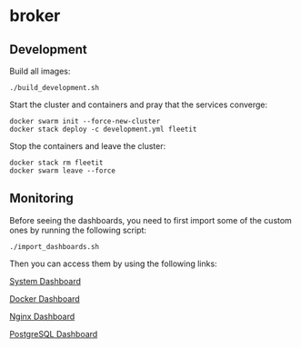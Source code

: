 # broker

## Development

Build all images:

```
./build_development.sh
```

Start the cluster and containers and pray that the services converge:

```
docker swarm init --force-new-cluster
docker stack deploy -c development.yml fleetit
```

Stop the containers and leave the cluster:

```
docker stack rm fleetit
docker swarm leave --force
```

## Monitoring

Before seeing the dashboards, you need to first import some of the custom ones by running the
following script:

```
./import_dashboards.sh
```

Then you can access them by using the following links:

[System Dashboard](http://127.0.0.1:5601/app/kibana#/dashboard/79ffd6e0-faa0-11e6-947f-177f697178b8?_g=()&_a=(description:'',filters:!(),fullScreenMode:!t,options:(darkTheme:!f,useMargins:!f),panels:!((gridData:(h:3,i:'1',w:6,x:0,y:11),id:'6b7b9a40-faa1-11e6-86b1-cd7735ff7e23',panelIndex:'1',type:visualization,version:'6.2.3'),(gridData:(h:3,i:'2',w:6,x:6,y:5),id:'4d546850-1b15-11e7-b09e-037021c4f8df',panelIndex:'2',type:visualization,version:'6.2.3'),(gridData:(h:3,i:'3',w:6,x:6,y:11),id:'089b85d0-1b16-11e7-b09e-037021c4f8df',panelIndex:'3',type:visualization,version:'6.2.3'),(gridData:(h:3,i:'4',w:6,x:0,y:8),id:bfa5e400-1b16-11e7-b09e-037021c4f8df,panelIndex:'4',type:visualization,version:'6.2.3'),(gridData:(h:3,i:'5',w:6,x:6,y:14),id:e0f001c0-1b18-11e7-b09e-037021c4f8df,panelIndex:'5',type:visualization,version:'6.2.3'),(gridData:(h:3,i:'6',w:6,x:0,y:14),id:'2e224660-1b19-11e7-b09e-037021c4f8df',panelIndex:'6',type:visualization,version:'6.2.3'),(gridData:(h:3,i:'7',w:6,x:0,y:5),id:ab2d1e90-1b1a-11e7-b09e-037021c4f8df,panelIndex:'7',type:visualization,version:'6.2.3'),(gridData:(h:3,i:'8',w:6,x:6,y:8),id:'4e4bb1e0-1b1b-11e7-b09e-037021c4f8df',panelIndex:'8',type:visualization,version:'6.2.3'),(gridData:(h:2,i:'9',w:2,x:4,y:1),id:'26732e20-1b91-11e7-bec4-a5e9ec5cab8b',panelIndex:'9',type:visualization,version:'6.2.3'),(gridData:(h:2,i:'10',w:2,x:0,y:1),id:'83e12df0-1b91-11e7-bec4-a5e9ec5cab8b',panelIndex:'10',type:visualization,version:'6.2.3'),(gridData:(h:2,i:'11',w:2,x:2,y:1),id:d3166e80-1b91-11e7-bec4-a5e9ec5cab8b,panelIndex:'11',type:visualization,version:'6.2.3'),(gridData:(h:2,i:'12',w:2,x:6,y:1),id:'522ee670-1b92-11e7-bec4-a5e9ec5cab8b',panelIndex:'12',type:visualization,version:'6.2.3'),(gridData:(h:2,i:'13',w:2,x:8,y:1),id:'1aae9140-1b93-11e7-8ada-3df93aab833e',panelIndex:'13',type:visualization,version:'6.2.3'),(gridData:(h:2,i:'14',w:4,x:8,y:3),id:'34f97ee0-1b96-11e7-8ada-3df93aab833e',panelIndex:'14',type:visualization,version:'6.2.3'),(gridData:(h:1,i:'16',w:6,x:0,y:0),id:System-Navigation,panelIndex:'16',type:visualization,version:'6.2.3'),(gridData:(h:2,i:'21',w:2,x:0,y:3),id:'19e123b0-4d5a-11e7-aee5-fdc812cc3bec',panelIndex:'21',type:visualization,version:'6.2.3'),(gridData:(h:2,i:'22',w:2,x:2,y:3),id:d2e80340-4d5c-11e7-aa29-87a97a796de6,panelIndex:'22',type:visualization,version:'6.2.3'),(gridData:(h:2,i:'23',w:2,x:6,y:3),id:'825fdb80-4d1d-11e7-b5f2-2b7c1895bf32',panelIndex:'23',type:visualization,version:'6.2.3'),(gridData:(h:2,i:'25',w:2,x:10,y:1),id:'96976150-4d5d-11e7-aa29-87a97a796de6',panelIndex:'25',type:visualization,version:'6.2.3'),(gridData:(h:3,i:'27',w:6,x:0,y:17),id:'99381c80-4d60-11e7-9a4c-ed99bbcaa42b',panelIndex:'27',type:visualization,version:'6.2.3'),(gridData:(h:3,i:'28',w:6,x:6,y:17),id:c5e3cf90-4d60-11e7-9a4c-ed99bbcaa42b,panelIndex:'28',type:visualization,version:'6.2.3'),(embeddableConfig:(vis:(defaultColors:('0%20-%20100':'rgb(0,104,55)'))),gridData:(h:2,i:'29',w:2,x:4,y:3),id:'590a60f0-5d87-11e7-8884-1bb4c3b890e4',panelIndex:'29',type:visualization,version:'6.2.3'),(gridData:(h:1,i:'30',w:6,x:6,y:0),id:'3d65d450-a9c3-11e7-af20-67db8aecb295',panelIndex:'30',type:visualization,version:'6.2.3')),query:(language:lucene,query:'beat.name:%2299c5e1ee5625%22'),timeRestore:!f,title:'%5BMetricbeat%20System%5D%20Host%20overview',viewMode:view))

[Docker Dashboard](http://127.0.0.1:5601/app/kibana#/dashboard/AV4REOpp5NkDleZmzKkE?_g=()&_a=(description:'',filters:!(),fullScreenMode:!t,options:(darkTheme:!f,useMargins:!f),panels:!((embeddableConfig:(vis:(params:(sort:(columnIndex:1,direction:asc)))),gridData:(h:5,i:'1',w:7,x:0,y:0),id:Docker-containers,panelIndex:'1',type:visualization,version:'6.2.3'),(embeddableConfig:(vis:(defaultColors:('0%20-%20100':'rgb(0,104,55)'))),gridData:(h:2,i:'2',w:5,x:7,y:0),id:Docker-Number-of-Containers,panelIndex:'2',type:visualization,version:'6.2.3'),(embeddableConfig:(vis:(legendOpen:!t)),gridData:(h:3,i:'3',w:2,x:7,y:2),id:Docker-containers-per-host,panelIndex:'3',type:visualization,version:'6.2.3'),(embeddableConfig:(vis:(legendOpen:!f)),gridData:(h:3,i:'4',w:6,x:0,y:5),id:Docker-CPU-usage,panelIndex:'4',type:visualization,version:'6.2.3'),(embeddableConfig:(vis:(legendOpen:!f)),gridData:(h:3,i:'5',w:6,x:6,y:5),id:Docker-memory-usage,panelIndex:'5',type:visualization,version:'6.2.3'),(embeddableConfig:(vis:(legendOpen:!f)),gridData:(h:3,i:'6',w:12,x:0,y:8),id:Docker-Network-IO,panelIndex:'6',type:visualization,version:'6.2.3'),(embeddableConfig:(vis:(legendOpen:!f)),gridData:(h:3,i:'7',w:3,x:9,y:2),id:Docker-images-and-names,panelIndex:'7',type:visualization,version:'6.2.3')),query:(language:lucene,query:(query_string:(analyze_wildcard:!t,default_field:'*',query:'*'))),timeRestore:!f,title:'%5BMetricbeat%20Docker%5D%20Overview',viewMode:view))

[Nginx Dashboard](http://127.0.0.1:5601/app/kibana#/dashboard/023d2930-f1a5-11e7-a9ef-93c69af7b129?_g=()&_a=(description:'Overview%20dashboard%20for%20the%20Nginx%20module%20in%20Metricbeat',filters:!(),fullScreenMode:!t,options:(darkTheme:!f,hidePanelTitles:!f,useMargins:!t),panels:!((gridData:(h:3,i:'1',w:6,x:6,y:0),id:'555df8a0-f1a1-11e7-a9ef-93c69af7b129',panelIndex:'1',type:visualization,version:'7.0.0-alpha1'),(gridData:(h:3,i:'2',w:6,x:6,y:3),id:a1d92240-f1a1-11e7-a9ef-93c69af7b129,panelIndex:'2',type:visualization,version:'7.0.0-alpha1'),(gridData:(h:3,i:'3',w:6,x:0,y:3),id:d763a570-f1a1-11e7-a9ef-93c69af7b129,panelIndex:'3',type:visualization,version:'7.0.0-alpha1'),(gridData:(h:3,i:'4',w:6,x:0,y:0),id:'47a8e0f0-f1a4-11e7-a9ef-93c69af7b129',panelIndex:'4',type:visualization,version:'7.0.0-alpha1'),(gridData:(h:3,i:'5',w:12,x:0,y:6),id:dcbffe30-f1a4-11e7-a9ef-93c69af7b129,panelIndex:'5',type:visualization,version:'7.0.0-alpha1')),query:(language:lucene,query:''),timeRestore:!f,title:'%5BMetricbeat%20Nginx%5D%20Overview',viewMode:view))

[PostgreSQL Dashboard](http://127.0.0.1:5601/app/kibana#/dashboard/69845e60-6356-11e8-9c42-7b9bbbce7ccf?_g=()&_a=(description:'',filters:!(),fullScreenMode:!t,options:(darkTheme:!f,hidePanelTitles:!f,useMargins:!t),panels:!((gridData:(h:4,i:'1',w:12,x:0,y:3),id:'079363f0-6355-11e8-9c42-7b9bbbce7ccf',panelIndex:'1',title:Queries,type:search,version:'6.2.3'),(embeddableConfig:(vis:(legendOpen:!f)),gridData:(h:3,i:'2',w:6,x:0,y:0),id:a6ae3890-6371-11e8-b017-a1352cae8163,panelIndex:'2',title:'Query%20Count',type:visualization,version:'6.2.3'),(gridData:(h:3,i:'3',w:3,x:9,y:0),id:'07666f70-6374-11e8-b017-a1352cae8163',panelIndex:'3',title:'',type:visualization,version:'6.2.3'),(gridData:(h:3,i:'4',w:3,x:6,y:0),id:'93c81680-6374-11e8-b017-a1352cae8163',panelIndex:'4',title:'',type:visualization,version:'6.2.3')),query:(language:lucene,query:''),timeRestore:!f,title:Postgresql,viewMode:view))
